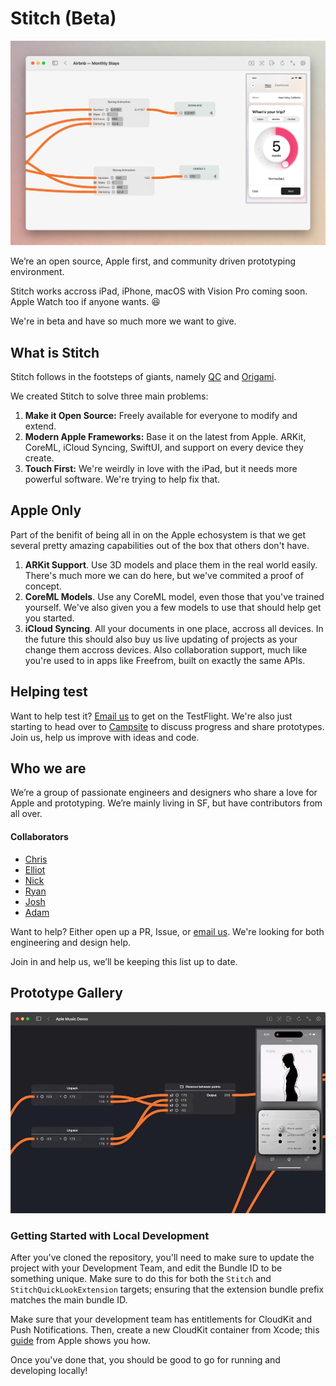 # Stitch (Beta)

![header](README_Assets/airbnb-monthystays.png)

We’re an open source, Apple first, and community driven prototyping environment.

Stitch works accross iPad, iPhone, macOS with Vision Pro coming soon. Apple Watch too if anyone wants. 😆

We're in beta and have so much more we want to give.

## What is Stitch
Stitch follows in the footsteps of giants, namely [QC](https://en.wikipedia.org/wiki/Quartz_Composer) and [Origami](http://origami.design).

We created Stitch to solve three main problems:

1. **Make it Open Source:** Freely available for everyone to modify and extend.
2. **Modern Apple Frameworks:** Base it on the latest from Apple. ARKit, CoreML, iCloud Syncing, SwiftUI, and support on every device they create.
3. **Touch First:** We're weirdly in love with the iPad, but it needs more powerful software. We're trying to help fix that.

## Apple Only
Part of the benifit of being all in on the Apple echosystem is that we get several pretty amazing capabilities out of the box that others don't have.

1. **ARKit Support**. Use 3D models and place them in the real world easily. There's much more we can do here, but we've commited a proof of concept.
2. **CoreML Models**. Use any CoreML model, even those that you've trained yourself. We've also given you a few models to use that should help get you started.
3. **iCloud Syncing**. All your documents in one place, accross all devices. In the future this should also buy us live updating of projects as your change them accross devices. Also collaboration support, much like you're used to in apps like Freefrom, built on exactly the same APIs.

## Helping test

Want to help test it? [Email us](mailto:bricks.muzzle_0t@icloud.com) to get on the TestFlight. We're also just starting to head over to [Campsite](https://app.campsite.co/stitch/posts) to discuss progress and share prototypes. Join us, help us improve with ideas and code. 

## Who we are

We’re a group of passionate engineers and designers who share a love for Apple and prototyping. We’re mainly living in SF, but have contributors from all over.

#### Collaborators
* [Chris](https://github.com/pianostringquartet)
* [Elliot](https://x.com/ellbosch)
* [Nick](https://x.com/nickarner)
* [Ryan](https://www.ryapapap.com)
* [Josh](https://x.com/joshuapekera)
* [Adam](https://adammenges.com)

Want to help? Either open up a PR, Issue, or [email us](mailto:bricks.muzzle_0t@icloud.com). We're looking for both engineering and design help.

Join in and help us, we’ll be keeping this list up to date.

## Prototype Gallery
![header](README_Assets/CleanShot2024-06-25at23.07.52.gif)



### Getting Started with Local Development

After you've cloned the repository, you'll need to make sure to update the project with your Development Team, and edit the Bundle ID to be something unique. Make sure to do this for both the `Stitch` and `StitchQuickLookExtension` targets; ensuring that the extension bundle prefix matches the main bundle ID.

Make sure that your development team has entitlements for CloudKit and Push Notifications. Then, create a new CloudKit container from Xcode; this [guide](https://developer.apple.com/documentation/cloudkit/enabling_cloudkit_in_your_app#3403299) from Apple shows you how. 

Once you've done that, you should be good to go for running and developing locally!



